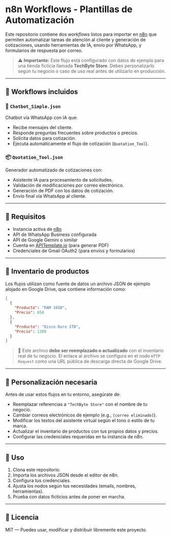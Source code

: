 # n8n Workflows - Plantillas de Automatización

Este repositorio contiene dos *workflows* listos para importar en [n8n](https://n8n.io/) que permiten automatizar tareas de atención al cliente y generación de cotizaciones, usando herramientas de IA, envío por WhatsApp, y formularios de respuesta por correo.

> ⚠️ **Importante:** Este flujo está configurado con datos de ejemplo para una tienda ficticia llamada **TechByte Store**. Debes personalizarlo según tu negocio o caso de uso real antes de utilizarlo en producción.

---

## 📁 Workflows incluidos

### 💬 `Chatbot_Simple.json`
Chatbot vía WhatsApp con IA que:
- Recibe mensajes del cliente.
- Responde preguntas frecuentes sobre productos o precios.
- Solicita datos para cotización.
- Ejecuta automáticamente el flujo de cotización (`Quotation_Tool`).

### 📦 `Quotation_Tool.json`
Generador automatizado de cotizaciones con:
- Asistente IA para procesamiento de solicitudes.
- Validación de modificaciones por correo electrónico.
- Generación de PDF con los datos de cotización.
- Envío final vía WhatsApp al cliente.

---

## 📄 Requisitos

- Instancia activa de [n8n](https://n8n.io/)
- API de WhatsApp Business configurada
- API de Google Gemini o similar
- Cuenta en [APITemplate.io](https://apitemplate.io/) (para generar PDF)
- Credenciales de Gmail OAuth2 (para envíos y formularios)

---

## 📂 Inventario de productos

Los flujos utilizan como fuente de datos un archivo JSON de ejemplo alojado en Google Drive, que contiene información como:

```json
[
  {
    "Producto": "RAM 16GB",
    "Precio": 850
  },
  {
    "Producto": "Disco Duro 1TB",
    "Precio": 1200
  }
]
```

> 🔁 Este archivo **debe ser reemplazado o actualizado** con el inventario real de tu negocio. El enlace al archivo se configura en el nodo `HTTP Request` como una URL pública de descarga directa de Google Drive.

---

## 🔧 Personalización necesaria

Antes de usar estos flujos en tu entorno, asegúrate de:

- Reemplazar referencias a `"TechByte Store"` con el nombre de tu negocio.
- Cambiar correos electrónicos de ejemplo (e.g., `[correo eliminado]`).
- Modificar los textos del asistente virtual según el tono o estilo de tu marca.
- Actualizar el inventario de productos con tus propios datos y precios.
- Configurar las credenciales requeridas en tu instancia de n8n.

---

## 🚀 Uso

1. Clona este repositorio.
2. Importa los archivos JSON desde el editor de n8n.
3. Configura tus credenciales.
4. Ajusta los nodos según tus necesidades (emails, nombres, herramientas).
5. Prueba con datos ficticios antes de poner en marcha.

---

## 📜 Licencia

MIT — Puedes usar, modificar y distribuir libremente este proyecto.

